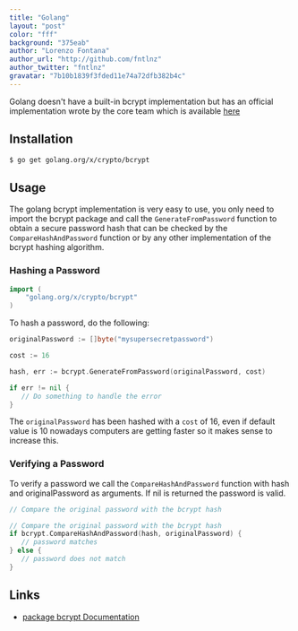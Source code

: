 ```yaml
---
title: "Golang"
layout: "post"
color: "fff"
background: "375eab"
author: "Lorenzo Fontana"
author_url: "http://github.com/fntlnz"
author_twitter: "fntlnz"
gravatar: "7b10b1839f3fded11e74a72dfb382b4c"
---
```


Golang doesn't have a built-in bcrypt implementation but has an official implementation wrote by the core team
which is available [here](https://github.com/golang/crypto/tree/master/bcrypt)

## Installation

```bash
$ go get golang.org/x/crypto/bcrypt
```

## Usage

The golang bcrypt implementation is very easy to use, you only need to import the bcrypt package and call
the `GenerateFromPassword` function to obtain a secure password hash that can be checked by the `CompareHashAndPassword`
function or by any other implementation of the bcrypt hashing algorithm.

### Hashing a Password

```go
import (
    "golang.org/x/crypto/bcrypt"
)
```

To hash a password, do the following:

```go
originalPassword := []byte("mysupersecretpassword")

cost := 16

hash, err := bcrypt.GenerateFromPassword(originalPassword, cost)

if err != nil {
   // Do something to handle the error
}
```

The `originalPassword` has been hashed with a `cost` of 16, even if default value is 10
nowadays computers are getting faster so it makes sense to increase this.

### Verifying a Password

To verify a password we call the `CompareHashAndPassword` function with hash and originalPassword
as arguments. If nil is returned the password is valid.

```go
// Compare the original password with the bcrypt hash

// Compare the original password with the bcrypt hash
if bcrypt.CompareHashAndPassword(hash, originalPassword) {
   // password matches
} else {
   // password does not match
}
```

## Links

- [package bcrypt Documentation](https://godoc.org/golang.org/x/crypto/bcrypt)